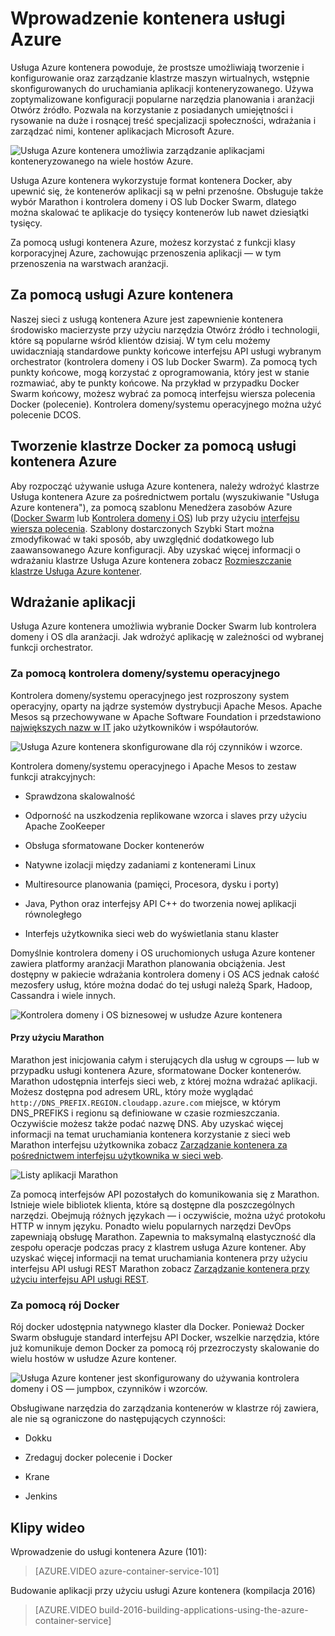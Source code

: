 <properties
   pageTitle="Wprowadzenie usługi Azure kontenera | Microsoft Azure"
   description="Usługa Azure kontenera umożliwia uprościć tworzenie, konfiguracji i zarządzanie klastrze maszyn wirtualnych, wstępnie skonfigurowanych do uruchamiania aplikacji konteneryzowanego."
   services="container-service"
   documentationCenter=""
   authors="rgardler"
   manager="timlt"
   editor=""
   tags="acs, azure-container-service"
   keywords="Docker, kontenery, Micro usług, Mesos, Azure"/>

<tags
   ms.service="container-service"
   ms.devlang="na"
   ms.topic="article"
   ms.tgt_pltfrm="na"
   ms.workload="na"
   ms.date="09/13/2016"
   ms.author="rogardle"/>

# <a name="azure-container-service-introduction"></a>Wprowadzenie kontenera usługi Azure

Usługa Azure kontenera powoduje, że prostsze umożliwiają tworzenie i konfigurowanie oraz zarządzanie klastrze maszyn wirtualnych, wstępnie skonfigurowanych do uruchamiania aplikacji konteneryzowanego. Używa zoptymalizowane konfiguracji popularne narzędzia planowania i aranżacji Otwórz źródło. Pozwala na korzystanie z posiadanych umiejętności i rysowanie na duże i rosnącej treść specjalizacji społeczności, wdrażania i zarządzać nimi, kontener aplikacjach Microsoft Azure.


![Usługa Azure kontenera umożliwia zarządzanie aplikacjami konteneryzowanego na wiele hostów Azure.](./media/acs-intro/acs-cluster.png)


Usługa Azure kontenera wykorzystuje format kontenera Docker, aby upewnić się, że kontenerów aplikacji są w pełni przenośne. Obsługuje także wybór Marathon i kontrolera domeny i OS lub Docker Swarm, dlatego można skalować te aplikacje do tysięcy kontenerów lub nawet dziesiątki tysięcy.

Za pomocą usługi kontenera Azure, możesz korzystać z funkcji klasy korporacyjnej Azure, zachowując przenoszenia aplikacji — w tym przenoszenia na warstwach aranżacji.

<a name="using-azure-container-service"></a>Za pomocą usługi Azure kontenera
-----------------------------

Naszej sieci z usługą kontenera Azure jest zapewnienie kontenera środowisko macierzyste przy użyciu narzędzia Otwórz źródło i technologii, które są popularne wśród klientów dzisiaj. W tym celu możemy uwidaczniają standardowe punkty końcowe interfejsu API usługi wybranym orchestrator (kontrolera domeny i OS lub Docker Swarm). Za pomocą tych punkty końcowe, mogą korzystać z oprogramowania, który jest w stanie rozmawiać, aby te punkty końcowe. Na przykład w przypadku Docker Swarm końcowy, możesz wybrać za pomocą interfejsu wiersza polecenia Docker (polecenie). Kontrolera domeny/systemu operacyjnego można użyć polecenie DCOS.

<a name="creating-a-docker-cluster-by-using-azure-container-service"></a>Tworzenie klastrze Docker za pomocą usługi kontenera Azure
-------------------------------------------------------

Aby rozpocząć używanie usługa Azure kontenera, należy wdrożyć klastrze Usługa kontenera Azure za pośrednictwem portalu (wyszukiwanie "Usługa Azure kontenera"), za pomocą szablonu Menedżera zasobów Azure ([Docker Swarm](https://github.com/Azure/azure-quickstart-templates/tree/master/101-acs-swarm) lub [Kontrolera domeny i OS](https://github.com/Azure/azure-quickstart-templates/tree/master/101-acs-dcos)) lub przy użyciu [interfejsu wiersza polecenia](/documentation/articles/xplat-cli-install/). Szablony dostarczonych Szybki Start można zmodyfikować w taki sposób, aby uwzględnić dodatkowego lub zaawansowanego Azure konfiguracji. Aby uzyskać więcej informacji o wdrażaniu klastrze Usługa Azure kontenera zobacz [Rozmieszczanie klastrze Usługa Azure kontener](container-service-deployment.md).

<a name="deploying-an-application"></a>Wdrażanie aplikacji
------------------------

Usługa Azure kontenera umożliwia wybranie Docker Swarm lub kontrolera domeny i OS dla aranżacji. Jak wdrożyć aplikację w zależności od wybranej funkcji orchestrator.

### <a name="using-dcos"></a>Za pomocą kontrolera domeny/systemu operacyjnego

Kontrolera domeny/systemu operacyjnego jest rozproszony system operacyjny, oparty na jądrze systemów dystrybucji Apache Mesos. Apache Mesos są przechowywane w Apache Software Foundation i przedstawiono [największych nazw w IT](http://mesos.apache.org/documentation/latest/powered-by-mesos/) jako użytkowników i współautorów.

![Usługa Azure kontenera skonfigurowane dla rój czynników i wzorce.](media/acs-intro/dcos.png)

Kontrolera domeny/systemu operacyjnego i Apache Mesos to zestaw funkcji atrakcyjnych:

-   Sprawdzona skalowalność

-   Odporność na uszkodzenia replikowane wzorca i slaves przy użyciu Apache ZooKeeper

-   Obsługa sformatowane Docker kontenerów

-   Natywne izolacji między zadaniami z kontenerami Linux

-   Multiresource planowania (pamięci, Procesora, dysku i porty)

-   Java, Python oraz interfejsy API C++ do tworzenia nowej aplikacji równoległego

-   Interfejs użytkownika sieci web do wyświetlania stanu klaster

Domyślnie kontrolera domeny i OS uruchomionych usługa Azure kontener zawiera platformy aranżacji Marathon planowania obciążenia. Jest dostępny w pakiecie wdrażania kontrolera domeny i OS ACS jednak całość mezosfery usług, które można dodać do tej usługi należą Spark, Hadoop, Cassandra i wiele innych.

![Kontrolera domeny i OS biznesowej w usłudze Azure kontenera](media/dcos/universe.png)

#### <a name="using-marathon"></a>Przy użyciu Marathon

Marathon jest inicjowania całym i sterujących dla usług w cgroups — lub w przypadku usługi kontenera Azure, sformatowane Docker kontenerów. Marathon udostępnia interfejs sieci web, z której można wdrażać aplikacji. Możesz dostępna pod adresem URL, który może wyglądać `http://DNS_PREFIX.REGION.cloudapp.azure.com` miejsce, w którym DNS\_PREFIKS i regionu są definiowane w czasie rozmieszczania. Oczywiście możesz także podać nazwę DNS. Aby uzyskać więcej informacji na temat uruchamiania kontenera korzystanie z sieci web Marathon interfejsu użytkownika zobacz [Zarządzanie kontenera za pośrednictwem interfejsu użytkownika w sieci web](container-service-mesos-marathon-ui.md).

![Listy aplikacji Marathon](media/dcos/marathon-applications-list.png)

Za pomocą interfejsów API pozostałych do komunikowania się z Marathon. Istnieje wiele bibliotek klienta, które są dostępne dla poszczególnych narzędzi. Obejmują różnych językach — i oczywiście, można użyć protokołu HTTP w innym języku. Ponadto wielu popularnych narzędzi DevOps zapewniają obsługę Marathon. Zapewnia to maksymalną elastyczność dla zespołu operacje podczas pracy z klastrem usługa Azure kontener. Aby uzyskać więcej informacji na temat uruchamiania kontenera przy użyciu interfejsu API usługi REST Marathon zobacz [Zarządzanie kontenera przy użyciu interfejsu API usługi REST](container-service-mesos-marathon-rest.md).

### <a name="using-docker-swarm"></a>Za pomocą rój Docker

Rój docker udostępnia natywnego klaster dla Docker. Ponieważ Docker Swarm obsługuje standard interfejsu API Docker, wszelkie narzędzia, które już komunikuje demon Docker za pomocą rój przezroczysty skalowanie do wielu hostów w usłudze Azure kontener.

![Usługa Azure kontener jest skonfigurowany do używania kontrolera domeny i OS — jumpbox, czynników i wzorców.](media/acs-intro/acs-swarm2.png)

Obsługiwane narzędzia do zarządzania kontenerów w klastrze rój zawiera, ale nie są ograniczone do następujących czynności:

-   Dokku

-   Zredaguj docker polecenie i Docker

-   Krane

-   Jenkins

<a name="videos"></a>Klipy wideo
------

Wprowadzenie do usługi kontenera Azure (101):  

> [AZURE.VIDEO azure-container-service-101]

Budowanie aplikacji przy użyciu usługi Azure kontenera (kompilacja 2016)

> [AZURE.VIDEO build-2016-building-applications-using-the-azure-container-service]
